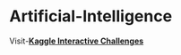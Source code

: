# Artificial-Intelligence

Visit-[**Kaggle Interactive Challenges**](https://github.com/asharn/kaggle-interactive-challenges)
